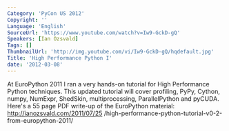 ```yaml
---
Category: 'PyCon US 2012'
Copyright: ''
Language: 'English'
SourceUrl: 'https://www.youtube.com/watch?v=Iw9-GckD-gQ'
Speakers: [Ian Ozsvald]
Tags: []
ThumbnailUrl: 'http://img.youtube.com/vi/Iw9-GckD-gQ/hqdefault.jpg'
Title: 'High Performance Python I'
date: '2012-03-08'
---
```

At EuroPython 2011 I ran a very hands-on tutorial for High Performance Python
techniques. This updated tutorial will cover profiling, PyPy, Cython, numpy,
NumExpr, ShedSkin, multiprocessing, ParallelPython and pyCUDA. Here's a 55
page PDF write-up of the EuroPython material: http://ianozsvald.com/2011/07/25
/high-performance-python-tutorial-v0-2-from-europython-2011/
